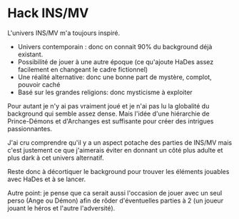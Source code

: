 # Hack INS/MV

L'univers INS/MV m'a toujours inspiré.

* Univers contemporain : donc on connait 90% du background déjà existant. 
* Possibilité de jouer à une autre époque (ce qu'ajoute HaDes assez facilement en changeant le cadre fictionnel)
* Une réalité alternative: donc une bonne part de mystère, complot, pouvoir caché
* Basé sur les grandes religions: donc mysticisme à exploiter

Pour autant je n'y ai pas vraiment joué et je n'ai pas lu la globalité du background qui semble assez dense. Mais l'idée d'une hiérarchie de Prince-Démons et d'Archanges est suffisante pour créer des intrigues passionnantes.

J'ai cru comprendre qu'il y a un aspect potache des parties de INS/MV mais c'est justement ce que j'aimerais éviter en donnant un côté plus adulte et plus dark à cet univers alternatif.

Reste donc à décortiquer le background pour trouver les éléments jouables avec HaDes et à se lancer.

Autre point: je pense que ca serait aussi l'occasion de jouer avec un seul perso (Ange ou Démon) afin de rôder d'éventuelles parties à 2 (un joueur jouant le héros et l'autre l'adversité).

